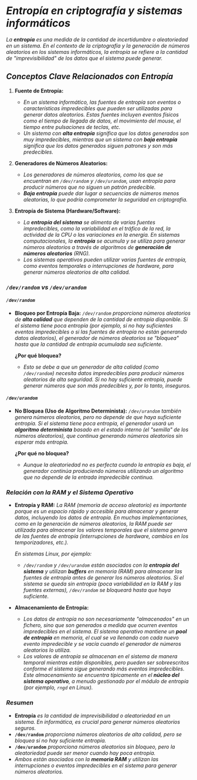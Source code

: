 <!-- Autor: Daniel Benjamin Perez Morales -->
<!-- GitHub: https://github.com/D4nitrix13 -->
<!-- GitLab: https://gitlab.com/D4nitrix13 -->
<!-- Correo electrónico: danielperezdev@proton.me -->

# ***Entropía en criptografía y sistemas informáticos***

*La **entropía** es una medida de la cantidad de incertidumbre o aleatoriedad en un sistema. En el contexto de la criptografía y la generación de números aleatorios en los sistemas informáticos, la entropía se refiere a la cantidad de "imprevisibilidad" de los datos que el sistema puede generar.*

## ***Conceptos Clave Relacionados con Entropía***

1. **Fuente de Entropía:**
   - *En un sistema informático, las fuentes de entropía son eventos o características impredecibles que pueden ser utilizadas para generar datos aleatorios. Estas fuentes incluyen eventos físicos como el tiempo de llegada de datos, el movimiento del mouse, el tiempo entre pulsaciones de teclas, etc.*
   - *Un sistema con **alta entropía** significa que los datos generados son muy impredecibles, mientras que un sistema con **baja entropía** significa que los datos generados siguen patrones y son más predecibles.*

2. **Generadores de Números Aleatorios:**
   - *Los generadores de números aleatorios, como los que se encuentran en `/dev/random` y `/dev/urandom`, usan entropía para producir números que no siguen un patrón predecible.*
   - ***Baja entropía** puede dar lugar a secuencias de números menos aleatorias, lo que podría comprometer la seguridad en criptografía.*

3. **Entropía de Sistema (Hardware/Software):**
   - *La **entropía del sistema** se alimenta de varias fuentes impredecibles, como la variabilidad en el tráfico de la red, la actividad de la CPU o las variaciones en la energía. En sistemas computacionales, la **entropía** se acumula y se utiliza para generar números aleatorios a través de algoritmos de **generación de números aleatorios** (RNG).*
   - *Los sistemas operativos pueden utilizar varias fuentes de entropía, como eventos temporales o interrupciones de hardware, para generar números aleatorios de alta calidad.*

### ***`/dev/random` vs `/dev/urandom`***

#### ***`/dev/random`***

- **Bloqueo por Entropía Baja:**
  *`/dev/random` proporciona números aleatorios de **alta calidad** que dependen de la cantidad de entropía disponible. Si el sistema tiene poca entropía (por ejemplo, si no hay suficientes eventos impredecibles o si las fuentes de entropía no están generando datos aleatorios), el generador de números aleatorios se "bloquea" hasta que la cantidad de entropía acumulada sea suficiente.*
  
  **¿Por qué bloquea?**
  - *Esto se debe a que un generador de alta calidad (como `/dev/random`) necesita datos impredecibles para producir números aleatorios de alta seguridad. Si no hay suficiente entropía, puede generar números que son más predecibles y, por lo tanto, inseguros.*

#### ***`/dev/urandom`***

- **No Bloquea (Uso de Algoritmo Determinista):**
  *`/dev/urandom` también genera números aleatorios, pero no depende de que haya suficiente entropía. Si el sistema tiene poca entropía, el generador usará un **algoritmo determinista** basado en el estado interno (el "semilla" de los números aleatorios), que continua generando números aleatorios sin esperar más entropía.*

  **¿Por qué no bloquea?**
  - *Aunque la aleatoriedad no es perfecta cuando la entropía es baja, el generador continúa produciendo números utilizando un algoritmo que no depende de la entrada impredecible continua.*

### ***Relación con la RAM y el Sistema Operativo***

- **Entropía y RAM:**
  *La RAM (memoria de acceso aleatorio) es importante porque es un espacio rápido y accesible para almacenar y generar datos, incluyendo los datos de entropía. En muchas implementaciones, como en la generación de números aleatorios, la RAM puede ser utilizada para almacenar los valores temporales que el sistema genera de las fuentes de entropía (interrupciones de hardware, cambios en los temporizadores, etc.).*
  
  *En sistemas Linux, por ejemplo:*
  - *`/dev/random` y `/dev/urandom` están asociados con la **entropía del sistema** y utilizan **buffers** en memoria (RAM) para almacenar las fuentes de entropía antes de generar los números aleatorios. Si el sistema se queda sin entropía (poca variabilidad en la RAM y las fuentes externas), `/dev/random` se bloqueará hasta que haya suficiente.*

- **Almacenamiento de Entropía:**
  - *Los datos de entropía no son necesariamente "almacenados" en un fichero, sino que son generados a medida que ocurren eventos impredecibles en el sistema. El sistema operativo mantiene un **pool de entropía** en memoria, el cual se va llenando con cada nuevo evento impredecible y se vacía cuando el generador de números aleatorios lo utiliza.*
  - *Los valores de entropía se almacenan en el sistema de manera temporal mientras están disponibles, pero pueden ser sobreescritos conforme el sistema sigue generando más eventos impredecibles. Este almacenamiento se encuentra típicamente en el **núcleo del sistema operativo**, a menudo gestionado por el módulo de entropía (por ejemplo, `rngd` en Linux).*

### ***Resumen***

- **Entropía** *es la cantidad de imprevisibilidad o aleatoriedad en un sistema. En informática, es crucial para generar números aleatorios seguros.*
- **`/dev/random`** *proporciona números aleatorios de alta calidad, pero se bloquea si no hay suficiente entropía.*
- **`/dev/urandom`** *proporciona números aleatorios sin bloqueo, pero la aleatoriedad puede ser menor cuando hay poca entropía.*
- *Ambos están asociados con la **memoria RAM** y utilizan las interrupciones o eventos impredecibles en el sistema para generar números aleatorios.*
